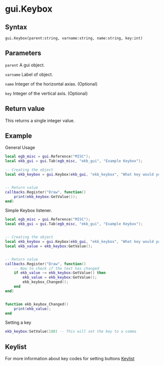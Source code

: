 # gui.Keybox

## Syntax
```
gui.Keybox(parent:string, varname:string, name:string, key:int)
```

## Parameters
```parent``` A gui object.

```varname``` Label of object.

```name``` Integer of the horizontal axias. (Optional)

```key``` Integer of the vertical axis. (Optional)

## Return value
This returns a single integer value.


## Example
General Usage
```lua
local egb_misc = gui.Reference("MISC");
local ekb_gui = gui.Tab(egb_misc, "ekb_gui", "Example Keybox");

-- Creating the object
local ekb_keybox = gui.Keybox(ekb_gui, "ekb_keybox", "What key would you like", 0);


-- Return value
callbacks.Register("Draw", function()
	print(ekb_keybox:GetValue());
end)

```

Simple Keybox listener.
```lua
local egb_misc = gui.Reference("MISC");
local ekb_gui = gui.Tab(egb_misc, "ekb_gui", "Example Keybox");


-- Creating the object
local ekb_keybox = gui.Keybox(ekb_gui, "ekb_keybox", "What key would you like", 0);
local ekb_value = ekb_keybox:GetValue();


-- Return value
callbacks.Register("Draw", function()
	-- Now to check if the text has changed
	if ekb_value ~= ekb_keybox:GetValue() then
		ekb_value = ekb_keybox:GetValue();
		ekb_keybox_Changed();
	end
end)


function ekb_keybox_Changed()
	print(ekb_value);
end
```

Setting a key
```lua
ekb_keybox:SetValue(188) -- This will set the key to a comma
```

## Keylist
For more information about key codes for setting buttons
[Keylist](/kb/lua/docs/library/input/keylist/)